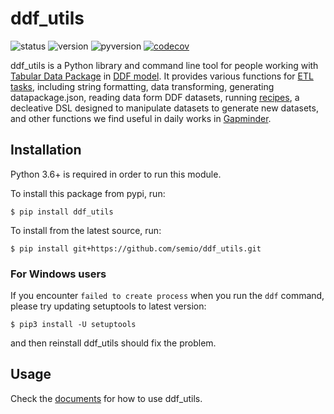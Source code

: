 # ddf_utils

![status](https://img.shields.io/travis/semio/ddf_utils.svg)
![version](https://img.shields.io/pypi/v/ddf_utils.svg)
![pyversion](https://img.shields.io/pypi/pyversions/ddf_utils.svg)
[![codecov](https://codecov.io/gh/semio/ddf_utils/branch/master/graph/badge.svg)](https://codecov.io/gh/semio/ddf_utils)

ddf_utils is a Python library and command line tool for people working with
[Tabular Data Package][1] in [DDF model][2]. It provides various functions for [ETL tasks][3],
including string formatting, data transforming, generating datapackage.json,
reading data form DDF datasets, running [recipes][4], a decleative
DSL designed to manipulate datasets to generate new datasets, and other
functions we find useful in daily works in [Gapminder][5].

[1]: http://specs.frictionlessdata.io/tabular-data-package
[2]: https://github.com/open-numbers/wiki/wiki/Introduction-to-DDF
[3]: https://en.wikipedia.org/wiki/Extract,_transform,_load
[4]: https://ddf-utils.readthedocs.io/en/latest/recipe.html
[5]: https://www.gapminder.org/

## Installation

Python 3.6+ is required in order to run this module.

To install this package from pypi, run:

```$ pip install ddf_utils```

To install from the latest source, run:

```$ pip install git+https://github.com/semio/ddf_utils.git```

### For Windows users

If you encounter `failed to create process` when you run the `ddf` command, please
try updating setuptools to latest version:

`$ pip3 install -U setuptools`

and then reinstall ddf_utils should fix the problem.

## Usage

Check the [documents](https://ddf-utils.readthedocs.io/en/latest/intro.html) for
how to use ddf_utils.
